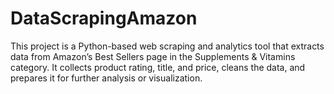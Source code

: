 # DataScrapingAmazon
This project is a Python-based web scraping and analytics tool that extracts data from Amazon’s Best Sellers page in the Supplements &amp; Vitamins category. It collects product rating, title, and price, cleans the data, and prepares it for further analysis or visualization.
